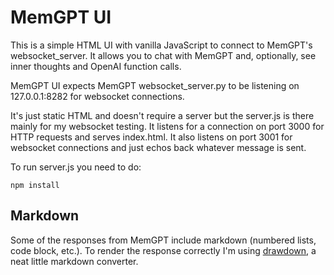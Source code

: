# MemGPT UI

This is a simple HTML UI with vanilla JavaScript to connect to MemGPT's websocket_server.  It
allows you to chat with MemGPT and, optionally, see inner thoughts and OpenAI function calls.

MemGPT UI expects MemGPT websocket_server.py to be listening on 127.0.0.1:8282 for websocket
connections.

It's just static HTML and doesn't require a server but the server.js is there mainly for my 
websocket testing.  It listens for a connection on port 3000 for HTTP requests and serves index.html.
It also listens on port 3001 for websocket connections and just echos back whatever message is sent.

To run server.js you need to do:

```npm install```

## Markdown

Some of the responses from MemGPT include markdown (numbered lists, code block, etc.).  To render
the response correctly I'm using [drawdown](https://github.com/adamvleggett/drawdown), a neat little 
markdown converter.
